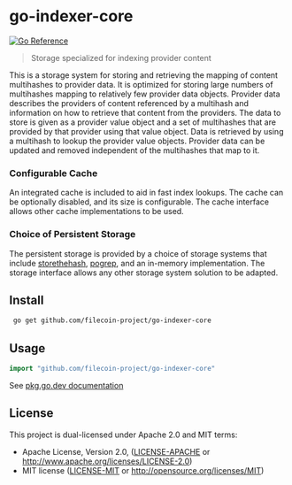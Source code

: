 # go-indexer-core
[![Go Reference](https://pkg.go.dev/badge/github.com/filecoin-project/go-indexer-core.svg)](https://pkg.go.dev/github.com/filecoin-project/go-indexer-core)
> Storage specialized for indexing provider content

This is a storage system for storing and retrieving the mapping of content multihashes to provider data.  It is optimized for storing large numbers of multihashes mapping to relatively few provider data objects.  Provider data describes the providers of content referenced by a multihash and information on how to retrieve that content from the providers.  The data to store is given as a provider value object and a set of multihashes that are provided by that provider using that value object.  Data is retrieved by using a multihash to lookup the provider value objects.  Provider data can be updated and removed independent of the multihashes that map to it.

### Configurable Cache
An integrated cache is included to aid in fast index lookups.  The cache can be optionally disabled, and its size is configurable. The cache interface allows other cache implementations to be used.

### Choice of Persistent Storage
The persistent storage is provided by a choice of storage systems that include [storethehash](https://github.com/ipld/go-storethehash), [pogrep](https://github.com/akrylysov/pogreb#readme), and an in-memory implementation.  The storage interface allows any other storage system solution to be adapted.

## Install
```sh
 go get github.com/filecoin-project/go-indexer-core
 ```
 
 ## Usage
 ```go
 import "github.com/filecoin-project/go-indexer-core"
```

See [pkg.go.dev documentation](https://pkg.go.dev/github.com/filecoin-project/go-indexer-core)


## License
This project is dual-licensed under Apache 2.0 and MIT terms:

- Apache License, Version 2.0, ([LICENSE-APACHE](LICENSE-APACHE) or http://www.apache.org/licenses/LICENSE-2.0)
- MIT license ([LICENSE-MIT](LICENSE-MIT) or http://opensource.org/licenses/MIT)
